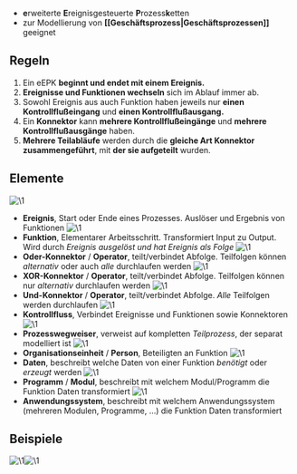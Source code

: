 - **e**rweiterte **E**reignisgesteuerte **P**rozess**k**etten
- zur Modellierung von **[[Geschäftsprozess|Geschäftsprozessen]]** geeignet

## Regeln
1. Ein eEPK **beginnt und endet mit einem Ereignis.**
2. **Ereignisse und Funktionen wechseln** sich im Ablauf immer ab.
3. Sowohl Ereignis aus auch Funktion haben jeweils nur **einen Kontrollflußeingang** und **einen Kontrollflußausgang.**
4. Ein **Konnektor** kann **mehrere Kontrollflußeingänge** und **mehrere Kontrollflußausgänge** haben.
5. **Mehrere Teilabläufe** werden durch die **gleiche Art Konnektor** **zusammengeführt**, mit **der sie aufgeteilt** wurden.

## Elemente
![\1](attachments/\1)
- **Ereignis**, Start oder Ende eines Prozesses. Auslöser und Ergebnis von Funktionen
![\1](attachments/\1)
- **Funktion**, Elementarer Arbeitsschritt. Transformiert Input zu Output. Wird durch *Ereignis ausgelöst und hat Ereignis als Folge*
![\1](attachments/\1)
- **Oder-Konnektor** / **Operator**, teilt/verbindet Abfolge. Teilfolgen können *alternativ* oder auch *alle* durchlaufen werden
![\1](attachments/\1)
- **XOR-Konnektor** / **Operator**, teilt/verbindet Abfolge. Teilfolgen können nur *alternativ* durchlaufen werden
![\1](attachments/\1)
- **Und-Konnektor** / **Operator**, teilt/verbindet Abfolge. *Alle* Teilfolgen werden durchlaufen 
![\1](attachments/\1)
- **Kontrollfluss**, Verbindet Ereignisse und Funktionen sowie Konnektoren
![\1](attachments/\1)
- **Prozesswegweiser**, verweist auf kompletten *Teilprozess*, der separat modelliert ist
![\1](attachments/\1)
- **Organisationseinheit** / **Person**, Beteiligten an Funktion
![\1](attachments/\1)
- **Daten**, beschreibt welche Daten von einer Funktion *benötigt* oder *erzeugt* werden
![\1](attachments/\1)
- **Programm** / **Modul**, beschreibt mit welchem Modul/Programm die Funktion Daten transformiert
![\1](attachments/\1)
- **Anwendungssystem**, beschreibt mit welchem Anwendungssystem (mehreren Modulen, Programme, ...) die Funktion Daten transformiert

## Beispiele

![\1](attachments/\1)![\1](attachments/\1)